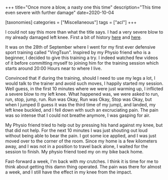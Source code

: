 +++
title="Once more a blow, a nasty one this time"
description="This time even severe with further damage"
date=2020-10-04

[taxonomies]
categories = ["Miscellaneous"]
tags = ["acl"]
+++


I could not say this more than what the title says. I had a very severe blow to my already damaged left knee. First a bit of history [here](@acl-knee-injury-1.md) 
and [here](@acl-knee-injury-2.md). 

It was on the 28th of September where I went for my first ever defensive sport training called "VingTsun". Inspired by my Physio friend who is a beginner, 
I decided to give this training a try. I indeed watched few videos of it before committing myself to joining him for the training session which starts 
around 20:00 Hours near to where I live.

Convinced that if during the training, should I need to use my legs a lot, I would talk to the trainer and avoid such moves, I happily started my session. 
Well guess, in the first 10 minutes where we were just warming up, I inflicted a severe blow to my left knee. What happened was, we were asked to run, run, 
stop, jump, run. Run was Okay, Run was Okay, Stop was Okay, but when I jumped (I guess it was the third time of my jump), and landed, my left knee buckled,
and I fell down with such an excruciating pain. The pain was so intense that I could not breathe anymore, I was gasping for air. 

My Physio friend tried to help out by pressing his hand against my knee, but that did not help. For the next 10 minutes I was just shouting out loud without 
being able to bear the pain. I got some ice applied, and I was just moved over to the corner of the room. Since my home is a few kilometers away, and I was 
not in a position to travel back alone, I waited for the session to finish. My physio friend toed my on my bike back home.

Fast-forward a week, I'm back with my crutches. I think it is time for me to think about getting this damn thing operated. The pain was there for almost a 
week, and I still have the effect in my knee from the impact.  

